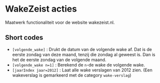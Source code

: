 # WakeZeist acties

Maatwerk functionaliteit voor de website wakezeist.nl.

## Short codes

* `[volgende_wake]` : Drukt de datum van de volgende wake af. Dat is de eerste zondag van deze maand, tenzij die zondag al geweest is. Dan is het de eerste zondag van de volgende maand.
* `[volgende_wake n=1]` : Berekend de `n`-de wake de volgende wake. 
* `[jaarIndex jaar=2012]` : Laat alle wake verslagen van 2012 zien. (Een wakeverslag is gemarkeerd met de category `wake-verslag`)
